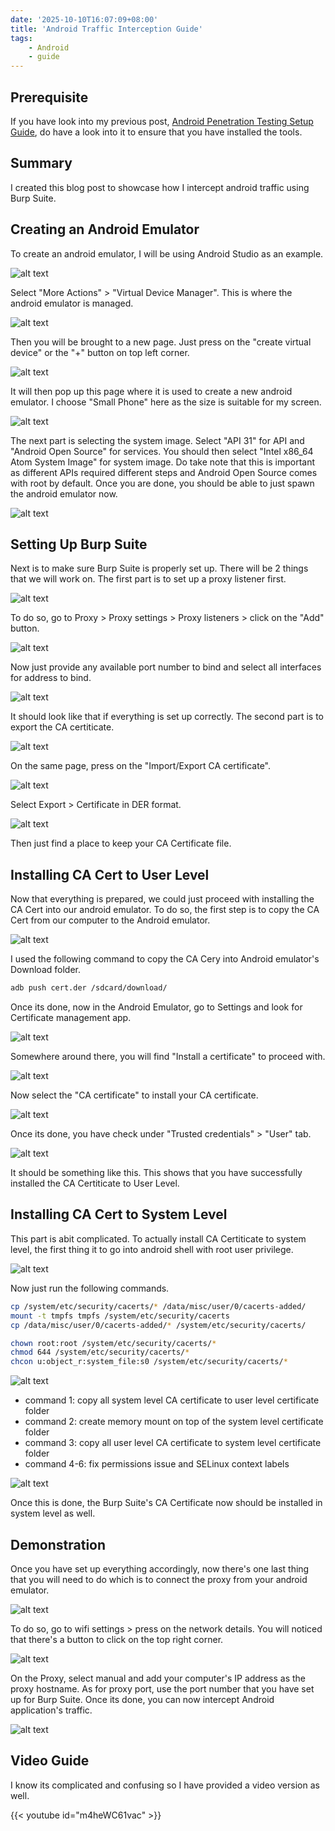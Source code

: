 ```yaml
---
date: '2025-10-10T16:07:09+08:00'
title: 'Android Traffic Interception Guide'
tags:
    - Android
    - guide
---
```


## Prerequisite 

If you have look into my previous post, [Android Penetration Testing Setup Guide](../Android-Penetration-Testing-Setup-Guide/), do have a look into it to ensure that you have installed the tools.


## Summary

I created this blog post to showcase how I intercept android traffic using Burp Suite. 

## Creating an Android Emulator

To create an android emulator, I will be using Android Studio as an example.

![alt text](img/index.png#center)

Select "More Actions" > "Virtual Device Manager". This is where the android emulator is managed.

![alt text](img/index-1.png#center)

Then you will be brought to a new page. Just press on the "create virtual device" or the "+" button on top left corner.

![alt text](img/index-2.png#center)

It will then pop up this page where it is used to create a new android emulator. I choose "Small Phone" here as the size is suitable for my screen. 

![alt text](img/index-3.png#center)

The next part is selecting the system image. Select "API 31" for API and "Android Open Source" for services. You should then select "Intel x86_64 Atom System Image" for system image. Do take note that this is important as different APIs required different steps and Android Open Source comes with root by default. Once you are done, you should be able to just spawn the android emulator now. 

![alt text](img/index-4.png#center)

## Setting Up Burp Suite

Next is to make sure Burp Suite is properly set up. There will be 2 things that we will work on. The first part is to set up a proxy listener first.

![alt text](img/index-5.png#center)

To do so, go to Proxy > Proxy settings > Proxy listeners > click on the "Add" button.

![alt text](img/index-6.png#center)

Now just provide any available port number to bind and select all interfaces for address to bind. 

![alt text](img/index-7.png#center)

It should look like that if everything is set up correctly. The second part is to export the CA certiticate. 

![alt text](img/index-8.png#center)

On the same page, press on the "Import/Export CA certificate".

![alt text](img/index-9.png#center)

Select Export > Certificate in DER format.

![alt text](img/index-10.png#center)

Then just find a place to keep your CA Certificate file.

## Installing CA Cert to User Level

Now that everything is prepared, we could just proceed with installing the CA Cert into our android emulator. To do so, the first step is to copy the CA Cert from our computer to the Android emulator.


![alt text](img/index-11.png#center)

I used the following command to copy the CA Cery into Android emulator's Download folder.

```bash
adb push cert.der /sdcard/download/
```

Once its done, now in the Android Emulator, go to Settings and look for Certificate management app.

![alt text](img/index-12.png#center)

Somewhere around there, you will find "Install a certificate" to proceed with.

![alt text](img/index-13.png#center)

Now select the "CA certificate" to install your CA certificate. 

![alt text](img/index-14.png#center)

Once its done, you have check under "Trusted credentials" > "User" tab.

![alt text](img/index-15.png#center)

It should be something like this. This shows that you have successfully installed the CA Certiticate to User Level.

## Installing CA Cert to System Level

This part is abit complicated. To actually install CA Certiticate to system level, the first thing it to go into android shell with root user privilege.

![alt text](img/index-16.png#center)

Now just run the following commands.

```bash
cp /system/etc/security/cacerts/* /data/misc/user/0/cacerts-added/
mount -t tmpfs tmpfs /system/etc/security/cacerts
cp /data/misc/user/0/cacerts-added/* /system/etc/security/cacerts/

chown root:root /system/etc/security/cacerts/*
chmod 644 /system/etc/security/cacerts/*
chcon u:object_r:system_file:s0 /system/etc/security/cacerts/*
```

![alt text](img/index-17.png#center)

- command 1: copy all system level CA certificate to user level certificate folder
- command 2: create memory mount on top of the system level certificate folder
- command 3: copy all user level CA certificate to system level certificate folder 
- command 4-6: fix permissions issue and SELinux context labels

![alt text](img/index-18.png#center)

Once this is done, the Burp Suite's CA Certificate now should be installed in system level as well.

## Demonstration

Once you have set up everything accordingly, now there's one last thing that you will need to do which is to connect the proxy from your android emulator.

![alt text](img/index-19.png#center)

To do so, go to wifi settings > press on the network details. You will noticed that there's a button to click on the top right corner. 

![alt text](img/index-20.png#center)

On the Proxy, select manual and add your computer's IP address as the proxy hostname. As for proxy port, use the port number that you have set up for Burp Suite. Once its done, you can now intercept Android application's traffic. 

![alt text](img/index-21.png#center)

## Video Guide

I know its complicated and confusing so I have provided a video version as well.

{{< youtube id="m4heWC61vac" >}}


